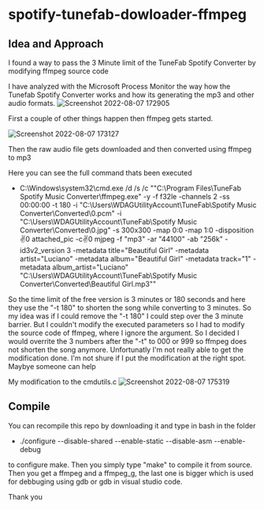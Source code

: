 spotify-tunefab-dowloader-ffmpeg
================================

## Idea and Approach

I found a way to pass the 3 Minute limit of the TuneFab Spotify Converter by modifying ffmpeg source code


I have analyzed with the Microsoft Process Monitor the way how the Tunefab Spotify Converter works and how its generating the mp3 and other audio formats. 
![Screenshot 2022-08-07 172905](https://user-images.githubusercontent.com/48869696/183298555-e3516433-04a9-4678-b897-21822081a1fa.png)

First a couple of other things happen then ffmpeg gets started.

![Screenshot 2022-08-07 173127](https://user-images.githubusercontent.com/48869696/183298661-2151aacd-3541-469c-89e2-42c5c9dce15b.png)

Then the raw audio file gets downloaded and then converted using ffmpeg to mp3

Here you can see the full command thats been executed 

* C:\Windows\system32\cmd.exe /d /s /c ""C:\Program Files\TuneFab Spotify Music Converter\ffmpeg.exe" -y -f f32le -channels 2 -ss 00:00:00 -t 180 -i "C:\Users\WDAGUtilityAccount\TuneFab\Spotify Music Converter\Converted\0.pcm" -i "C:\Users\WDAGUtilityAccount\TuneFab\Spotify Music Converter\Converted\0.jpg" -s 300x300 -map 0:0 -map 1:0 -disposition:v:0 attached_pic -c:v:0 mjpeg -f "mp3" -ar "44100" -ab "256k" -id3v2_version 3 -metadata title="Beautiful Girl" -metadata artist="Luciano" -metadata album="Beautiful Girl" -metadata track="1" -metadata album_artist="Luciano" "C:\Users\WDAGUtilityAccount\TuneFab\Spotify Music Converter\Converted\Beautiful Girl.mp3""

So the time limit of the free version is 3 minutes or 180 seconds and here they use the "-t 180" to shorten the song while converting to 3 minutes. So my idea was if I could remove the "-t 180" I could step over the 3 minute barrier. But I couldn't modify the executed parameters so I had to modify the source code of ffmpeg, where I ignore the argument. So I decided I would overrite the 3 numbers after the "-t" to 000 or 999 so ffmpeg does not shorten the song anymore. Unfortunatly I'm not really able to get the modification done. I'm not shure if I put the modification at the right spot. Maybye someone can help

My modification to the cmdutils.c
![Screenshot 2022-08-07 175319](https://user-images.githubusercontent.com/48869696/183299548-ceec03d0-dae1-433c-b9de-d83a19858dd8.png)

## Compile

You can recompile this repo by downloading it and type in bash in the folder 

* ./configure --disable-shared --enable-static --disable-asm --enable-debug

to configure make. Then you simply type "make" to compile it from source. Then you get a ffmpeg and a ffmpeg_g, the last one is bigger which is used for debbuging using gdb or gdb in visual studio code.


Thank you



